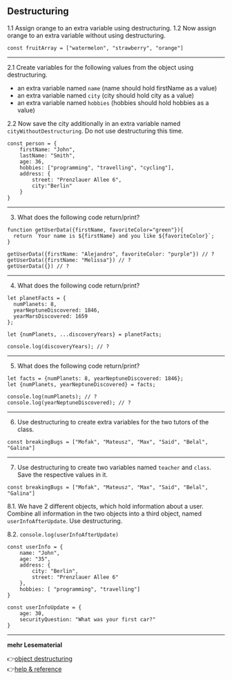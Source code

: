 ## Destructuring

1.1 Assign orange to an extra variable using destructuring.
1.2 Now assign orange to an extra variable without using destructuring.
```
const fruitArray = ["watermelon", "strawberry", "orange"]
```
---
2.1 Create variables for the following values from the object using destructuring.

- an extra variable named `name` (name should hold firstName as a value)
- an extra variable named `city` (city should hold city as a value)
- an extra variable named `hobbies` (hobbies should hold hobbies as a value)

2.2 Now save the city additionally in an extra variable named `cityWithoutDestructuring`. Do not use destructuring this time.


```
const person = {
    firstName: "John",
    lastName: "Smith",
    age: 36,
    hobbies: ["programming", "travelling", "cycling"],
    address: {
        street: "Prenzlauer Allee 6",
        city:"Berlin"
    }
}
```
---
3. What does the following code return/print?

```
function getUserData({firstName, favoriteColor="green"}){
  return `Your name is ${firstName} and you like ${favoriteColor}`;
}

getUserData({firstName: "Alejandro", favoriteColor: "purple"}) // ?
getUserData({firstName: "Melissa"}) // ?
getUserData({}) // ?

```
---
4. What does the following code return/print?

```
let planetFacts = {
  numPlanets: 8,
  yearNeptuneDiscovered: 1846,
  yearMarsDiscovered: 1659
};

let {numPlanets, ...discoveryYears} = planetFacts;

console.log(discoveryYears); // ?

```
---
5. What does the following code return/print?

```
let facts = {numPlanets: 8, yearNeptuneDiscovered: 1846};
let {numPlanets, yearNeptuneDiscovered} = facts;

console.log(numPlanets); // ?
console.log(yearNeptuneDiscovered); // ?
```
---
6. Use destructuring to create extra variables for the two tutors of the class.

```
const breakingBugs = ["Mofak", "Mateusz", "Max", "Said", "Belal", "Galina"]

```
---
7. Use destructuring to create two variables named `teacher` and `class`. Save the respective values in it.

```
const breakingBugs = ["Mofak", "Mateusz", "Max", "Said", "Belal", "Galina"]

```

8.1. We have 2 different objects, which hold information about a user. Combine all information in the two objects into a third object, named `userInfoAfterUpdate`. Use destructuring.

8.2. `console.log(userInfoAfterUpdate)`

```
const userInfo = {
    name: "John",
    age: "35",
    address: {
        city: "Berlin",
        street: "Prenzlauer Allee 6"
    },
    hobbies: [ "programming", "travelling"]
}

const userInfoUpdate = {
    age: 30,
    securityQuestion: "What was your first car?"
}
```
---

**mehr Lesematerial**

:point_right:[object destructuring](https://dmitripavlutin.com/javascript-object-destructuring/)\
:point_right:[help & reference](https://github.com/D02-1/help-and-reference/blob/main/3_pb/4_data-structure/destructuring.md)


